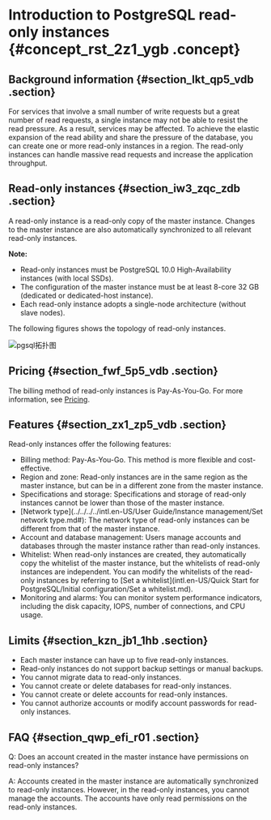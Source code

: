 # Introduction to PostgreSQL read-only instances {#concept_rst_2z1_ygb .concept}

## Background information {#section_lkt_qp5_vdb .section}

For services that involve a small number of write requests but a great number of read requests, a single instance may not be able to resist the read pressure. As a result, services may be affected. To achieve the elastic expansion of the read ability and share the pressure of the database, you can create one or more read-only instances in a region. The read-only instances can handle massive read requests and increase the application throughput.

## Read-only instances {#section_iw3_zqc_zdb .section}

A read-only instance is a read-only copy of the master instance. Changes to the master instance are also automatically synchronized to all relevant read-only instances.

**Note:** 

-   Read-only instances must be PostgreSQL 10.0 High-Availability instances \(with local SSDs\).
-   The configuration of the master instance must be at least 8-core 32 GB \(dedicated or dedicated-host instance\).
-   Each read-only instance adopts a single-node architecture \(without slave nodes\).

The following figures shows the topology of read-only instances.

![pgsql拓扑图](http://static-aliyun-doc.oss-cn-hangzhou.aliyuncs.com/assets/img/133899/156566606439776_en-US.png)

## Pricing {#section_fwf_5p5_vdb .section}

The billing method of read-only instances is Pay-As-You-Go. For more information, see [Pricing](https://www.alibabacloud.com/product/apsaradb-for-rds?spm=a3c0i.7938564.220486.8.10521d15K8Buqg#pricing).

## Features {#section_zx1_zp5_vdb .section}

Read-only instances offer the following features:

-   Billing method: Pay-As-You-Go. This method is more flexible and cost-effective.
-   Region and zone: Read-only instances are in the same region as the master instance, but can be in a different zone from the master instance.
-   Specifications and storage: Specifications and storage of read-only instances cannot be lower than those of the master instance.
-   [Network type](../../../../intl.en-US/User Guide/Instance management/Set network type.md#): The network type of read-only instances can be different from that of the master instance.
-   Account and database management: Users manage accounts and databases through the master instance rather than read-only instances.
-   Whitelist: When read-only instances are created, they automatically copy the whitelist of the master instance, but the whitelists of read-only instances are independent. You can modify the whitelists of the read-only instances by referring to [Set a whitelist](intl.en-US/Quick Start for PostgreSQL/Initial configuration/Set a whitelist.md).
-   Monitoring and alarms: You can monitor system performance indicators, including the disk capacity, IOPS, number of connections, and CPU usage.

## Limits {#section_kzn_jb1_1hb .section}

-   Each master instance can have up to five read-only instances.
-   Read-only instances do not support backup settings or manual backups.
-   You cannot migrate data to read-only instances.
-   You cannot create or delete databases for read-only instances.
-   You cannot create or delete accounts for read-only instances.
-   You cannot authorize accounts or modify account passwords for read-only instances.

## FAQ {#section_qwp_efi_r01 .section}

Q: Does an account created in the master instance have permissions on read-only instances?

A: Accounts created in the master instance are automatically synchronized to read-only instances. However, in the read-only instances, you cannot manage the accounts. The accounts have only read permissions on the read-only instances.


